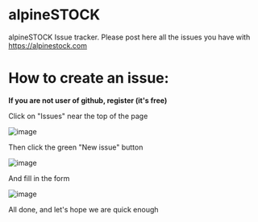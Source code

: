 # alpineSTOCK
alpineSTOCK Issue tracker. Please post here all the issues you have with https://alpinestock.com

# How to create an issue:
**If you are not user of github, register (it's free)**

Click on "Issues" near the top of the page

![image](https://user-images.githubusercontent.com/15691164/207243360-6df29f7c-059f-4fea-8462-7a1c3b2c50a5.png)

Then click the green "New issue" button

![image](https://user-images.githubusercontent.com/15691164/207243457-6529dd26-8444-43f9-8514-d038f6fe63fb.png)

And fill in the form

![image](https://user-images.githubusercontent.com/15691164/207243601-042e9cf6-62f1-47e7-835f-bc9b29a6a28d.png)

All done, and let's hope we are quick enough
